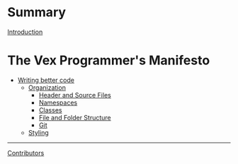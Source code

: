 # Summary

[Introduction](./introduction.md)

# The Vex Programmer's Manifesto

- [Writing better code](./guide/code-quality/code-quality.md)
  - [Organization](./guide/code-quality/organization.md)
    - [Header and Source Files](./guide/code-quality/organization/headers.md)
    - [Namespaces](./guide/code-quality/organization/namespaces.md)
    - [Classes](./guide/code-quality/organization/classes.md)
    - [File and Folder Structure]()
    - [Git]()
  - [Styling](./guide/code-quality/styling.md)

---

[Contributors](./contributors.md)